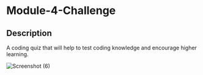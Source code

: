 <h1> Module-4-Challenge </h1>

 <h2> Description </h2> 
  A coding quiz that will help to test coding knowledge and encourage higher learning.
  
  
  ![Screenshot (6)](https://user-images.githubusercontent.com/118046231/210293075-d61bf3cc-beec-4827-abc0-bfb57dd94fee.png)

